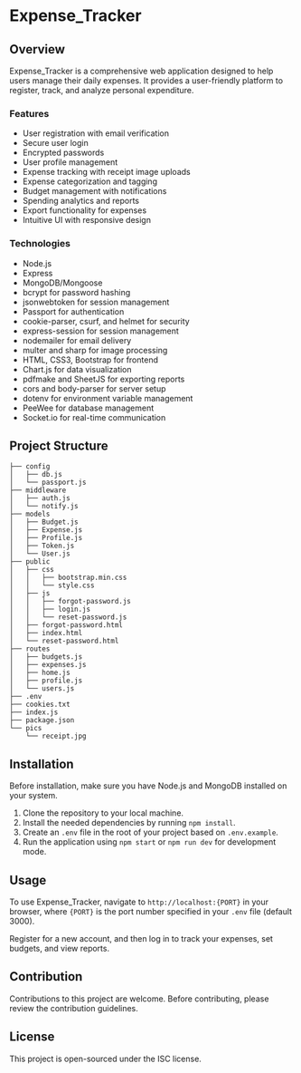 # Expense_Tracker

## Overview

Expense_Tracker is a comprehensive web application designed to help users manage their daily expenses. It provides a user-friendly platform to register, track, and analyze personal expenditure.

### Features

- User registration with email verification
- Secure user login
- Encrypted passwords
- User profile management
- Expense tracking with receipt image uploads
- Expense categorization and tagging
- Budget management with notifications
- Spending analytics and reports
- Export functionality for expenses
- Intuitive UI with responsive design

### Technologies

- Node.js
- Express
- MongoDB/Mongoose
- bcrypt for password hashing
- jsonwebtoken for session management
- Passport for authentication
- cookie-parser, csurf, and helmet for security
- express-session for session management
- nodemailer for email delivery
- multer and sharp for image processing
- HTML, CSS3, Bootstrap for frontend
- Chart.js for data visualization
- pdfmake and SheetJS for exporting reports
- cors and body-parser for server setup
- dotenv for environment variable management
- PeeWee for database management
- Socket.io for real-time communication

## Project Structure

```
├── config
│   ├── db.js
│   └── passport.js
├── middleware
│   ├── auth.js
│   └── notify.js
├── models
│   ├── Budget.js
│   ├── Expense.js
│   ├── Profile.js
│   ├── Token.js
│   └── User.js
├── public
│   ├── css
│   │   ├── bootstrap.min.css
│   │   └── style.css
│   ├── js
│   │   ├── forgot-password.js
│   │   ├── login.js
│   │   └── reset-password.js
│   ├── forgot-password.html
│   ├── index.html
│   └── reset-password.html
├── routes
│   ├── budgets.js
│   ├── expenses.js
│   ├── home.js
│   ├── profile.js
│   └── users.js
├── .env
├── cookies.txt
├── index.js
├── package.json
└── pics
    └── receipt.jpg
```

## Installation

Before installation, make sure you have Node.js and MongoDB installed on your system.

1. Clone the repository to your local machine.
2. Install the needed dependencies by running `npm install`.
3. Create an `.env` file in the root of your project based on `.env.example`.
4. Run the application using `npm start` or `npm run dev` for development mode.

## Usage

To use Expense_Tracker, navigate to `http://localhost:{PORT}` in your browser, where `{PORT}` is the port number specified in your `.env` file (default 3000).

Register for a new account, and then log in to track your expenses, set budgets, and view reports.

## Contribution

Contributions to this project are welcome. Before contributing, please review the contribution guidelines.

## License

This project is open-sourced under the ISC license.